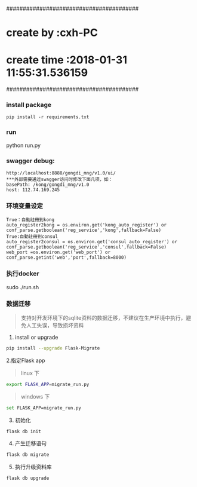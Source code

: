 ########################################
# create by :cxh-PC
# create time :2018-01-31 11:55:31.536159
########################################

### install package
```
pip install -r requirements.txt
```
### run
python run.py

### swagger debug:
```
http://localhost:8888/gongdi_mng/v1.0/ui/
***外部需要通过swagger访问时修改下面几项，如：
basePath: /kong/gongdi_mng/v1.0
host: 112.74.169.245
```

### 环境变量设定
```
True：自動註冊到kong
auto_register2kong = os.environ.get('kong_auto_register') or  conf_parse.getboolean('reg_service','kong',fallback=False)
True:自動註冊到consul
auto_register2consul = os.environ.get('consul_auto_register') or  conf_parse.getboolean('reg_service','consul',fallback=False)
web_port =os.environ.get('web_port') or conf_parse.getint('web','port',fallback=8000)
```

### 执行docker
  sudo ./run.sh


### 数据迁移
> 支持对开发环境下的sqlite资料的数据迁移，不建议在生产环境中执行，避免人工失误，导致损坏资料
1. install or upgrade
```bash
pip install --upgrade Flask-Migrate
```
2.指定Flask app
> linux 下
```bash
export FLASK_APP=migrate_run.py
```
> windows 下
```bash
set FLASK_APP=migrate_run.py
```
3. 初始化
```bash
flask db init
```
4. 产生迁移语句
```bash
flask db migrate
```
5. 执行升级资料库
```bash
flask db upgrade
